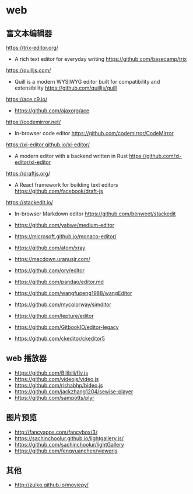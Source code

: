 # web

## 富文本编辑器

https://trix-editor.org/
- A rich text editor for everyday writing https://github.com/basecamp/trix

https://quilljs.com/
- Quill is a modern WYSIWYG editor built for compatibility and extensibility https://github.com/quilljs/quill

https://ace.c9.io/
- https://github.com/ajaxorg/ace

https://codemirror.net/
- In-browser code editor https://github.com/codemirror/CodeMirror

https://xi-editor.github.io/xi-editor/
- A modern editor with a backend written in Rust https://github.com/xi-editor/xi-editor

https://draftjs.org/
- A React framework for building text editors https://github.com/facebook/draft-js

https://stackedit.io/
- In-browser Markdown editor https://github.com/benweet/stackedit

- https://github.com/yabwe/medium-editor

- https://microsoft.github.io/monaco-editor/

- https://github.com/atom/xray

- https://macdown.uranusjr.com/

- https://github.com/ory/editor

- https://github.com/pandao/editor.md

- https://github.com/wangfupeng1988/wangEditor

- https://github.com/mycolorway/simditor

- https://github.com/lepture/editor

- https://github.com/GitbookIO/editor-legacy

- https://github.com/ckeditor/ckeditor5


## web 播放器

- https://github.com/Bilibili/flv.js
- https://github.com/videojs/video.js
- https://github.com/rishabhp/bideo.js
- https://github.com/jackzhang1204/sewise-player
- https://github.com/sampotts/plyr

## 图片预览

- http://fancyapps.com/fancybox/3/
- https://sachinchoolur.github.io/lightgallery.js/
- https://github.com/sachinchoolur/lightGallery
- https://github.com/fengyuanchen/viewerjs

## 其他

- http://zulko.github.io/moviepy/
